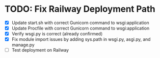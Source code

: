 # TODO: Fix Railway Deployment Path

- [x] Update start.sh with correct Gunicorn command to wsgi:application
- [x] Update Procfile with correct Gunicorn command to wsgi:application
- [x] Verify wsgi.py is correct (already confirmed)
- [x] Fix module import issues by adding sys.path in wsgi.py, asgi.py, and manage.py
- [ ] Test deployment on Railway
